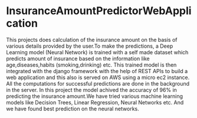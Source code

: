 # InsuranceAmountPredictorWebApplication
This projects does calculation of the insurance amount on the basis of various details provided by the user.To make the predictions, a Deep Learning model (Neural Network) is trained with a self made dataset which predicts amount of insurance based on the information like age,diseases,habits (smoking,drinking) etc. This trained model is then integrated with the django framework with the help of REST APIs to build a web application and this also is served on AWS using a micro ec2 instance. All the computations for successful predictions are done in the background in the server. In this project the model achived the accuracy of 96% in predicting the insurance amount.We have tried various machine learning models like Decision Trees, Linear Regression, Neural Networks etc. And we have found best prediction on the neural networks.
